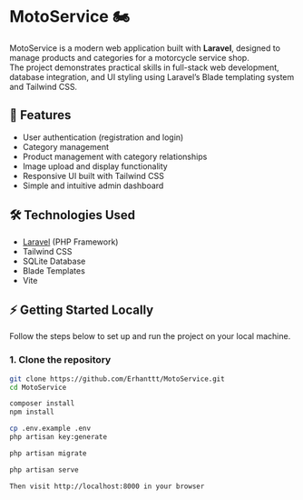 # MotoService 🏍️

MotoService is a modern web application built with **Laravel**, designed to manage products and categories for a motorcycle service shop.  
The project demonstrates practical skills in full-stack web development, database integration, and UI styling using Laravel’s Blade templating system and Tailwind CSS.

## 🚀 Features

- User authentication (registration and login)
- Category management
- Product management with category relationships
- Image upload and display functionality
- Responsive UI built with Tailwind CSS
- Simple and intuitive admin dashboard

## 🛠️ Technologies Used

- [Laravel](https://laravel.com/) (PHP Framework)  
- Tailwind CSS  
- SQLite Database  
- Blade Templates  
- Vite

## ⚡ Getting Started Locally

Follow the steps below to set up and run the project on your local machine.

### 1. Clone the repository
```bash
git clone https://github.com/Erhanttt/MotoService.git
cd MotoService

composer install
npm install

cp .env.example .env
php artisan key:generate

php artisan migrate

php artisan serve

Then visit http://localhost:8000 in your browser